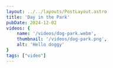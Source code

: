 ```yaml
---
layout: ../../layouts/PostLayout.astro
title: 'Day in the Park'
pubDate: 2024-12-02
videos: {
    name: '/videos/dog-park.webm',
    thumbnail: '/videos/dog-park.png',
    alt: 'Hello doggy'
}
tags: ["video"]
---
```

